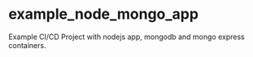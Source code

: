 # example_node_mongo_app
Example CI/CD Project with nodejs app, mongodb and mongo express containers.
